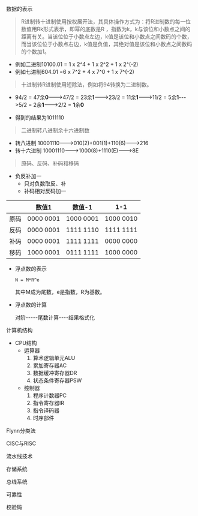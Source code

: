 数据的表示

> R进制转十进制使用按权展开法，其具体操作方式为：将R进制数的每一位数值用Rk形式表示，即幂的底数是R ，指数为k，k与该位和小数点之间的距离有关。当该位位于小数点左边，k值是该位和小数点之间数码的个数，而当该位位于小数点右边，k值是负值，其绝对值是该位和小数点之间数码的个数加1。

* 例如二进制10100.01 = 1 x 2^4 + 1 x 2^2 + 1 x 2^(-2)
* 例如七进制604.01 =6 x 7^2 + 4 x 7^0 + 1 x 7^(-2)

> 十进制转R进制使用短除法，例如将94转换为二进制数。

* 94/2 = 47余**0**--->47/2 = 23余**1**--->23/2 = 11余**1**--->11/2 = 5余**1**--->5/2 = 2余**1**--->2/2 = **1**余**0**

* 得到的结果为1011110

> 二进制转八进制余十六进制数

* 转八进制 10001110--->010(2)+001(1)+110(6)--->216
* 转十六进制 10001110--->1000(8)+1110(E)--->8E

> 原码、反码、补码和移码

* 负反补加一
  * 只对负数取反、补
  * 补码相对反码加一

|      |   数值1   |  数值-1   |    1-1    |
| :--: | :-------: | :-------: | :-------: |
| 原码 | 0000 0001 | 1000 0001 | 1000 0010 |
| 反码 | 0000 0001 | 1111 1110 | 1111 1111 |
| 补码 | 0000 0001 | 1111 1111 | 0000 0000 |
| 移码 | 1000 0001 | 0111 1111 | 1000 0000 |

* 浮点数的表示

  ```shell
  N = M*R^e
  ```

  其中M成为尾数，e是指数，R为基数。

* 浮点数的计算

  对阶-----尾数计算----结果格式化


计算机结构

* CPU结构
  * 运算器
    1. 算术逻辑单元ALU
    2. 累加寄存器AC
    3. 数据缓冲寄存器DR
    4. 状态条件寄存器PSW
  * 控制器
    1. 程序计数器PC
    2. 指令寄存器IR
    3. 指令译码器
    4. 时序部件

Flynn分类法

CISC与RISC

流水线技术

存储系统

总线系统

可靠性

校验码